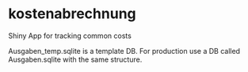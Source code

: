 # kostenabrechnung
Shiny App for tracking common costs

Ausgaben_temp.sqlite is a template DB.
For production use a DB called Ausgaben.sqlite with the same structure.
